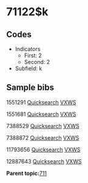 # 71122$k

## Codes

-   Indicators
    -   First: 2
    -   Second: 2
-   Subfield: k

## Sample bibs

1551291 [Quicksearch](https://search.library.yale.edu/catalog/1551291) [VXWS](http://prodorbis.library.yale.edu:7014/vxws/GetHoldingsService?bibId=1551291)

1551681 [Quicksearch](https://search.library.yale.edu/catalog/1551681) [VXWS](http://prodorbis.library.yale.edu:7014/vxws/GetHoldingsService?bibId=1551681)

7388529 [Quicksearch](https://search.library.yale.edu/catalog/7388529) [VXWS](http://prodorbis.library.yale.edu:7014/vxws/GetHoldingsService?bibId=7388529)

7388872 [Quicksearch](https://search.library.yale.edu/catalog/7388872) [VXWS](http://prodorbis.library.yale.edu:7014/vxws/GetHoldingsService?bibId=7388872)

11793656 [Quicksearch](https://search.library.yale.edu/catalog/11793656) [VXWS](http://prodorbis.library.yale.edu:7014/vxws/GetHoldingsService?bibId=11793656)

12887643 [Quicksearch](https://search.library.yale.edu/catalog/12887643) [VXWS](http://prodorbis.library.yale.edu:7014/vxws/GetHoldingsService?bibId=12887643)

**Parent topic:**[711](../../tags/711/711.md)

